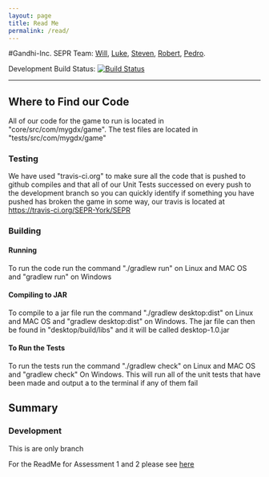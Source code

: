 ```yaml
---
layout: page
title: Read Me
permalink: /read/
---
```


#Gandhi-Inc. SEPR
Team: [Will](https://github.com/will6767), [Luke](https://github.com/lrj509), [Steven](https://github.com/smt529), [Robert](https://github.com/ras570), [Pedro](https://github.com/Wigder).

Development Build Status: [![Build Status](https://travis-ci.org/SEPR-York/Assessment4.svg?branch=master)](https://travis-ci.org/SEPR-York/Assessment4)

---
## Where to Find our Code
All of our code for the game to run is located in "core/src/com/mygdx/game". The test files are located in "tests/src/com/mygdx/game"

### Testing
We have used "travis-ci.org" to make sure all the code that is pushed to github compiles and that all of our Unit Tests successed on every push to the development branch so you can quickly identify if something you have pushed has broken the game in some way, our travis is located at https://travis-ci.org/SEPR-York/SEPR

### Building

#### Running
To run the code run the command "./gradlew run" on Linux and MAC OS and "gradlew run" on Windows

#### Compiling to JAR
To compile to a jar file run the command "./gradlew desktop:dist" on Linux and MAC OS and "gradlew desktop:dist" on Windows. The jar file can then be found in "desktop/build/libs" and it will be called desktop-1.0.jar

#### To Run the Tests
To run the tests run the command "./gradlew check" on Linux and MAC OS and "gradlew check" On Windows. This will run all of the unit tests that have been made and output a to the terminal if any of them fail


## Summary
### Development
This is are only branch




For the ReadMe for Assessment 1 and 2 please see [here](readmeold)
